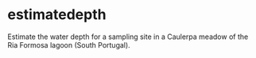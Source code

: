 # estimatedepth
Estimate the water depth for a sampling site in a Caulerpa meadow of the Ria Formosa lagoon (South Portugal).
